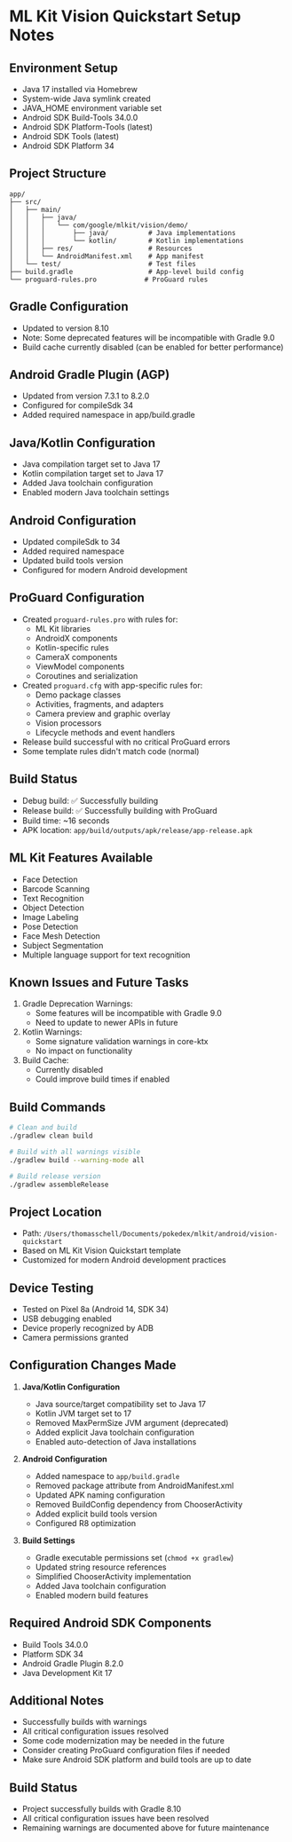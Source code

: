 # ML Kit Vision Quickstart Setup Notes

## Environment Setup
- Java 17 installed via Homebrew
- System-wide Java symlink created
- JAVA_HOME environment variable set
- Android SDK Build-Tools 34.0.0
- Android SDK Platform-Tools (latest)
- Android SDK Tools (latest)
- Android SDK Platform 34

## Project Structure
```
app/
├── src/
│   ├── main/
│   │   ├── java/
│   │   │   └── com/google/mlkit/vision/demo/
│   │   │       ├── java/          # Java implementations
│   │   │       └── kotlin/        # Kotlin implementations
│   │   ├── res/                   # Resources
│   │   └── AndroidManifest.xml    # App manifest
│   └── test/                      # Test files
├── build.gradle                   # App-level build config
└── proguard-rules.pro            # ProGuard rules
```

## Gradle Configuration
- Updated to version 8.10
- Note: Some deprecated features will be incompatible with Gradle 9.0
- Build cache currently disabled (can be enabled for better performance)

## Android Gradle Plugin (AGP)
- Updated from version 7.3.1 to 8.2.0
- Configured for compileSdk 34
- Added required namespace in app/build.gradle

## Java/Kotlin Configuration
- Java compilation target set to Java 17
- Kotlin compilation target set to Java 17
- Added Java toolchain configuration
- Enabled modern Java toolchain settings

## Android Configuration
- Updated compileSdk to 34
- Added required namespace
- Updated build tools version
- Configured for modern Android development

## ProGuard Configuration
- Created `proguard-rules.pro` with rules for:
  - ML Kit libraries
  - AndroidX components
  - Kotlin-specific rules
  - CameraX components
  - ViewModel components
  - Coroutines and serialization
- Created `proguard.cfg` with app-specific rules for:
  - Demo package classes
  - Activities, fragments, and adapters
  - Camera preview and graphic overlay
  - Vision processors
  - Lifecycle methods and event handlers
- Release build successful with no critical ProGuard errors
- Some template rules didn't match code (normal)

## Build Status
- Debug build: ✅ Successfully building
- Release build: ✅ Successfully building with ProGuard
- Build time: ~16 seconds
- APK location: `app/build/outputs/apk/release/app-release.apk`

## ML Kit Features Available
- Face Detection
- Barcode Scanning
- Text Recognition
- Object Detection
- Image Labeling
- Pose Detection
- Face Mesh Detection
- Subject Segmentation
- Multiple language support for text recognition

## Known Issues and Future Tasks
1. Gradle Deprecation Warnings:
   - Some features will be incompatible with Gradle 9.0
   - Need to update to newer APIs in future
2. Kotlin Warnings:
   - Some signature validation warnings in core-ktx
   - No impact on functionality
3. Build Cache:
   - Currently disabled
   - Could improve build times if enabled

## Build Commands
```bash
# Clean and build
./gradlew clean build

# Build with all warnings visible
./gradlew build --warning-mode all

# Build release version
./gradlew assembleRelease
```

## Project Location
- Path: `/Users/thomasschell/Documents/pokedex/mlkit/android/vision-quickstart`
- Based on ML Kit Vision Quickstart template
- Customized for modern Android development practices

## Device Testing
- Tested on Pixel 8a (Android 14, SDK 34)
- USB debugging enabled
- Device properly recognized by ADB
- Camera permissions granted

## Configuration Changes Made

1. **Java/Kotlin Configuration**
   - Java source/target compatibility set to Java 17
   - Kotlin JVM target set to 17
   - Removed MaxPermSize JVM argument (deprecated)
   - Added explicit Java toolchain configuration
   - Enabled auto-detection of Java installations

2. **Android Configuration**
   - Added namespace to `app/build.gradle`
   - Removed package attribute from AndroidManifest.xml
   - Updated APK naming configuration
   - Removed BuildConfig dependency from ChooserActivity
   - Added explicit build tools version
   - Configured R8 optimization

3. **Build Settings**
   - Gradle executable permissions set (`chmod +x gradlew`)
   - Updated string resource references
   - Simplified ChooserActivity implementation
   - Added Java toolchain configuration
   - Enabled modern build features

## Required Android SDK Components
- Build Tools 34.0.0
- Platform SDK 34
- Android Gradle Plugin 8.2.0
- Java Development Kit 17

## Additional Notes
- Successfully builds with warnings
- All critical configuration issues resolved
- Some code modernization may be needed in the future
- Consider creating ProGuard configuration files if needed
- Make sure Android SDK platform and build tools are up to date

## Build Status
- Project successfully builds with Gradle 8.10
- All critical configuration issues have been resolved
- Remaining warnings are documented above for future maintenance 